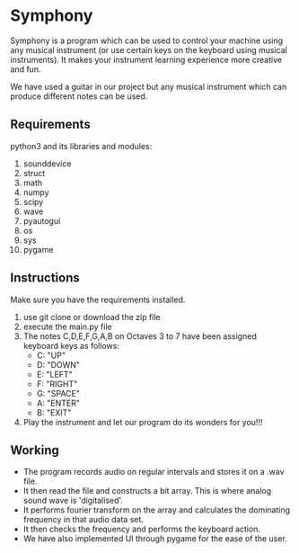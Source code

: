 # Symphony

Symphony is a program which can be used to control your machine using any musical instrument (or use certain keys on the keyboard using musical instruments). 
It makes your instrument learning experience more creative and fun. 

We have used a guitar in our project but any musical instrument which can produce different notes can be used.  
## Requirements

python3 and its
libraries and modules:
1. sounddevice
2. struct
3. math
4. numpy
5. scipy
6. wave
7. pyautogui
8. os
9. sys
10. pygame

## Instructions

Make sure you have the requirements installed.
1. use git clone or download the zip file 
2. execute the main.py file
3. The notes C,D,E,F,G,A,B on Octaves 3 to 7 have been assigned keyboard keys as follows:
   * C: "UP"
   * D: "DOWN"
   * E: "LEFT"
   * F: "RIGHT"
   * G: "SPACE"
   * A: "ENTER"
   * B: "EXIT"
4. Play the instrument and let our program do its wonders for you!!!

## Working
* The program records audio on regular intervals and stores it on a .wav file.
* It then read the file and constructs a bit array. This is where analog sound wave is 'digitalised'.
* It performs fourier transform on the array and calculates the dominating frequency in that audio data set.
* It then checks the frequency and performs the keyboard action.
* We have also implemented UI through pygame for the ease of the user.

